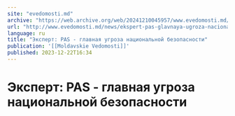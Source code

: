 ```yaml
---
site: "evedomosti.md"
archive: "https://web.archive.org/web/20241210045957/www.evedomosti.md/news/ekspert-pas-glavnaya-ugroza-nacionalnoj-bezopasnosti"
url: "http://www.evedomosti.md/news/ekspert-pas-glavnaya-ugroza-nacionalnoj-bezopasnosti"
language: ru
title: "Эксперт: PAS - главная угроза национальной безопасности"
publication: '[[Moldavskie Vedomosti]]'
published: 2023-12-22T16:34
---
```


# Эксперт: PAS - главная угроза национальной безопасности

